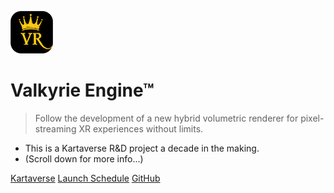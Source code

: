 <!-- _coverpage.md -->

![Logo](Images/icon-kartavr.png)

# Valkyrie Engine™

> Follow the development of a new hybrid volumetric renderer for pixel-streaming XR experiences without limits.

- This is a Kartaverse R&D project a decade in the making.
- (Scroll down for more info...)

[Kartaverse](https://github.com/kartaverse)
[Launch Schedule](https://days.to/christmas-eve/2024/12/24)
[GitHub](https://github.com/Kartaverse/ValkyrieEngine)